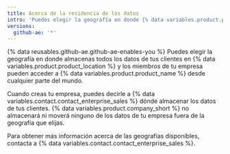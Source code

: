 ```yaml
---
title: Acerca de la residencia de los datos
intro: 'Puedes elegir la geografía en donde {% data variables.product.product_name %} almacena todos los datos de los clientes de tu empresa.'
versions:
  github-ae: '*'
---
```


{% data reusables.github-ae.github-ae-enables-you %} Puedes elegir la geografía en donde almacenas todos los datos de tus clientes en {% data variables.product.product_location %} y los miembros de tu empresa pueden acceder a {% data variables.product.product_name %} desde cualquier parte del mundo.

Cuando creas tu empresa, puedes decirle a {% data variables.contact.contact_enterprise_sales %} dónde almacenar los datos de tus clientes. {% data variables.product.company_short %} no almacenará ni moverá ninguno de los datos de tu empresa fuera de la geografía que elijas.

Para obtener más información acerca de las geografías disponibles, contacta a {% data variables.contact.contact_enterprise_sales %}.
